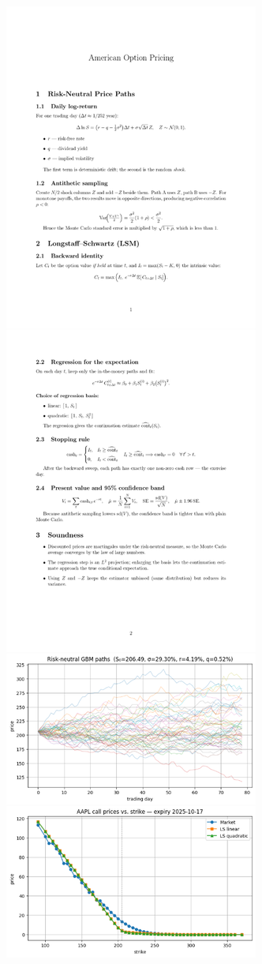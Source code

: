 <img src="images/ao_page-0001.jpg"/>
<img src="images/ao_page-0002.jpg"/>
<img src="images/Options.png"/>
<img src="images/OptionPrice.png"/>